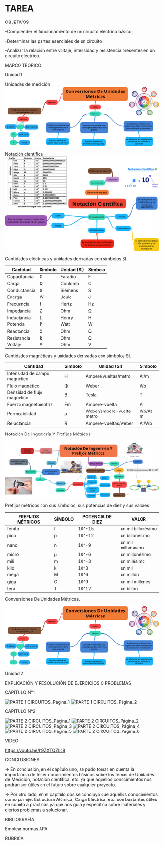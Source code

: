 # TAREA

OBJETIVOS

-Comprender el funcionamiento de un circuito eléctrico básico, 

-Determinar las partes esenciales de un circuito.

-Analizar la relación entre voltaje, intensidad y resistencia presentes en un circuito eléctrico.

MARCO TEORICO

Unidad 1

Unidades de medición
![](https://github.com/ANTHONYCHINITO/TAREA/blob/main/JPG/png%20(1).png)

Notación científica
![](https://github.com/ANTHONYCHINITO/TAREA/blob/main/JPG/png%20(2).png)

Cantidades eléctricas y unidades derivadas con símbolos SI.

|Cantidad|Símbolo|Unidad (SI)|Símbolo |
|--------|--------|----------|--------|
|Capacitancia|C|Faradio	|F|
|Carga|	Q	|Coulomb|C|
|Conductancia|G|Siemens|S|
|Energía|W|Joule|J|
|Frecuencia|f|Hertz|Hz|
|Impedancia|Z|Ohm|Ω|
|Inductancia|L|Henry|H|
|Potencia|P|Watt|W|
|Reactancia|X|Ohm|Ω|
|Resistencia|R|Ohm|Ω|
|Voltaje|V|Ohm|V|

Cantidades magnéticas y unidades derivadas con símbolos SI.

|Cantidad|Símbolo|Unidad (SI)|Símbolo|
|---------|-------|----------|-------|
|Intensidad de campo magnético|	H	|Ampere vueltas/metro|	At/m|
|Flujo magnético|	Φ	|Weber	|Wb|
|Densidad de flujo magnético	|B|	Tesla|	T|
|Fuerza magnetomotriz	|Fm	|Ampere-vuelta|	At|
|Permeabilidad|	µ	|Weber/ampere-vuelta metro|	Wb/At m|
|Reluctancia|	R	|Ampere-vueltas/weber|	At/Wb|

Notación De Ingeniería Y Prefijos Métricos

 ![](https://github.com/ANTHONYCHINITO/TAREA/blob/main/JPG/png%203.png)

Prefijos métricos con sus símbolos, sus potencias de diez y sus valores

|PREFIJOS MÉTRICOS |SÍMBOLO |POTENCIA DE DIEZ |VALOR|
|------------------|---------|----------------|-------|
|femto| f| 10^-15 |un mil billonésimo|
|pico |p|10^-12 |un billonésimo|
|nano |n |10^-9|un mil millonésimo|
|micro|	µ|10^-6 |un millonésimo|
|mili |m |10^-3|un milésimo|
|kilo |k|10^3 |un mil|
|mega |M |10^6|un millón|
|giga |G|10^9 |un mil millones|
|tera |T |10^12|un billón|
Conversiones De Unidades Métricas.

![](https://github.com/ANTHONYCHINITO/TAREA/blob/main/JPG/png%204.png)

Unidad 2


EXPLICACIÓN Y RESOLUCIÓN DE EJERCICIOS O PROBLEMAS

CAPITULO N°1

![PARTE 1 CIRCUITOS_Página_1](https://user-images.githubusercontent.com/93899422/141045365-7644d0e6-2167-45fb-9bf4-9f7a2f09ec47.png)
![PARTE 1 CIRCUITOS_Página_2](https://user-images.githubusercontent.com/93899422/141045415-7b57aab6-cd8f-44d8-9fb6-b6ed15144d75.png)

CAPITULO N°2

![PARTE 2 CIRCUITOS_Página_1](https://user-images.githubusercontent.com/93899422/141045459-bb630b1d-d799-475e-bc0a-8037cdd72db3.png)
![PARTE 2 CIRCUITOS_Página_2](https://user-images.githubusercontent.com/93899422/141045463-f8b53ae0-592a-4334-9715-cdcf89ea258f.png)
![PARTE 2 CIRCUITOS_Página_3](https://user-images.githubusercontent.com/93899422/141045465-2f0519bc-8ea3-450c-95b5-84c30ae20018.png)
![PARTE 2 CIRCUITOS_Página_4](https://user-images.githubusercontent.com/93899422/141045466-31135922-bd61-4378-904b-554662245749.png)
![PARTE 2 CIRCUITOS_Página_5](https://user-images.githubusercontent.com/93899422/141045467-aacaef61-9fe4-47d3-b90b-62f6e0c37f65.png)
![PARTE 2 CIRCUITOS_Página_6](https://user-images.githubusercontent.com/93899422/141045468-f0eb0230-d9f4-4ba7-9703-6b2ad1fabcd3.png)

VIDEO

https://youtu.be/h9ZXTQZIIc8


CONCLUSIONES

-> En conclusión, en el capítulo uno, se pudo tomar en cuenta la importancia de tener conocimientos básicos sobre los temas de Unidades de Medición, notación científica, etc.      ya que aquellos conocimientos nos podrán ser útiles en el futuro sobre cualquier proyecto.

-> Por otro lado, en el capítulo dos se concluyó que aquellos conocimientos como por eje: Estructura Atómica, Carga Eléctrica, etc. son bastantes útiles en cuanto a practicas      ya que nos guía y específica sobre materiales y ciertos problemas a solucionar.



BIBLIOGRAFÍA


Emplear normas APA.


RUBRICA



